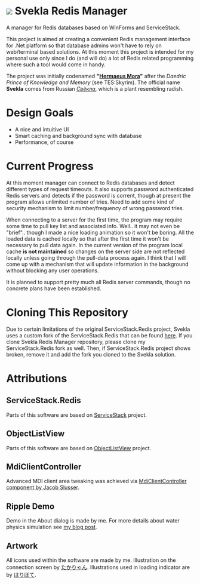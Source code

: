 ![](https://github.com/jluchiji/svekla-redis-manager/raw/master/HermaeusMora/Resources/%D0%A1%D0%B2%D0%B5%D0%BA%D0%BB%D0%B0.png)
Svekla Redis Manager
====================

A manager for Redis databases based on WinForms and ServiceStack.

This project is aimed at creating a convenient Redis management interface for .Net platform so that database admins won't have to rely on web/terminal based solutions. At this moment this project is intended for my personal use only since I do (and will do) a lot of Redis related programming where such a tool would come in handy.

The project was initially codenamed **"[Hermaeus Mora](http://elderscrolls.wikia.com/wiki/Hermaeus_Mora)"** after the *Daedric Prince of Knowledge and Memory* (see TES:Skyrim). The official name **Svekla** comes from Russian *[Свёкла](http://ru.wikipedia.org/wiki/%D0%A1%D0%B2%D1%91%D0%BA%D0%BB%D0%B0)*, which is a plant resembling radish.

# Design Goals #

- A nice and intuitive UI
- Smart caching and background sync with database
- Performance, of course

# Current Progress #

At this moment manager can connect to Redis databases and detect different types of request timeouts. It also supports password authenticated Redis servers and detects if the password is corrent, though at present the program allows unlimited number of tries. Need to add some kind of security mechanism to limit number/frequency of wrong password tries.

When connecting to a server for the first time, the program may require some time to pull key list and associated info. Well.. it may not even be "brief".. though I made a nice loading animation so it won't be boring. All the loaded data is cached locally so that after the first time it won't be necessary to pull data again. In the current version of the program local cache **is not maintained** so changes on the server side are not reflected locally unless going through the pull-data process again. I think that I will come up with a mechanism that will update information in the background without blocking any user operations.

It is planned to support pretty much all Redis server commands, though no concrete plans have been established.

# Cloning This Repository #

Due to certain limitations of the original ServiceStack.Redis project, Svekla uses a custom fork of the ServiceStack.Redis that can be found [here](https://github.com/jluchiji/ServiceStack.Redis). If you clone Svekla Redis Manager repository, please clone my ServiceStack.Redis fork as well. Then, if ServiceStack.Redis project shows broken, remove it and add the fork you cloned to the Svekla solution.


# Attributions #

## ServiceStack.Redis ##
Parts of this software are based on [ServiceStack](http://www.servicestack.net/) project.

## ObjectListView ##
Parts of this software are based on [ObjectListView](http://objectlistview.sourceforge.net/cs/index.html) project.

## MdiClientController ##
Advanced MDI client area tweaking was achieved via [MdiClientController component by Jacob Slusser](http://www.codeproject.com/Articles/8489/Getting-a-quot-Handle-quot-on-the-MDI-Client).

## Ripple Demo ##
Demo in the About dialog is made by me. For more details about water physics simulation see [my blog post](http://www.wyvernzora.com/2012/12/ripple-effect-in-winforms-c.html).

## Artwork ##
All icons used within the software are made by me. Illustration on the connection screen by [たかりゃん](http://www.pixiv.net/member.php?id=865499). Illustrations used in loading indicator are by [はりぼて](http://www.pixiv.net/member.php?id=3145937).